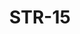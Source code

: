﻿---
title: "STR-15"
price: "19200"
size: "2050мм*860мм, 2050мм*960мм"
picture: door17.jpg
description: "Внешняя отделка Гладкая МДФ-панель (10мм), установка под уголок, Цвет Эко Венге поперечный, Внутренняя отделка Гладкая МДФ-панель (16мм), с вертикальной вставкой, Цвет Дуб темный, Толщина дверного блока 110 мм, Цвет покраски Муар черный, NANO-утепление полотна минеральная плита ISOVER + ПЕНОПЛАСТ, контуров уплотнения 3, 3 петли на подшипнике, Наличник Металлический, Нижний замок Гардиан 3211, Накладка на верхний замок автошторка CRIT, Верхний замок Border 3B8-6K5 — сувальдный, Цилиндр APECS ключ-вертушка, Броненакладка на цилиндр врезная, Задвижка «Ночной сторож», Глазок, Ручка Apecs № 28 – хром, Эксцентрик"
---
